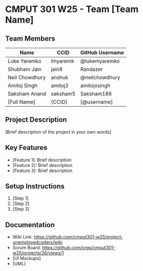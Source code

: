 # CMPUT 301 W25 - Team [Team Name]

## Team Members

| Name         | CCID     | GitHub Username |
| ------------ | -------- | --------------- |
| Luke Yaremko | lmyaremk | @lukemyaremko   |
| Shubham Jain  |  jain8  | Randazer     |
| Neil Chowdhury  |  anshuk  | @neilchowdhury     |
| Amitoj Singh |  amitoj2 | amitojxsingh   |
| Saksham Anand  |  saksham5  |   Saksham186   |
| [Full Name]  |  [CCID]  | [@username]     |

## Project Description

[Brief description of the project in your own words]

## Key Features

- [Feature 1]: Brief description
- [Feature 2]: Brief description
- [Feature 3]: Brief description

## Setup Instructions

1. [Step 1]
2. [Step 2]
3. [Step 3]

## Documentation

- Wiki Link: https://github.com/cmput301-w25/project-unemployedcoders/wiki
- Scrum Board: https://github.com/orgs/cmput301-w25/projects/26/views/1
- [UI Mockups]
- [UML]
